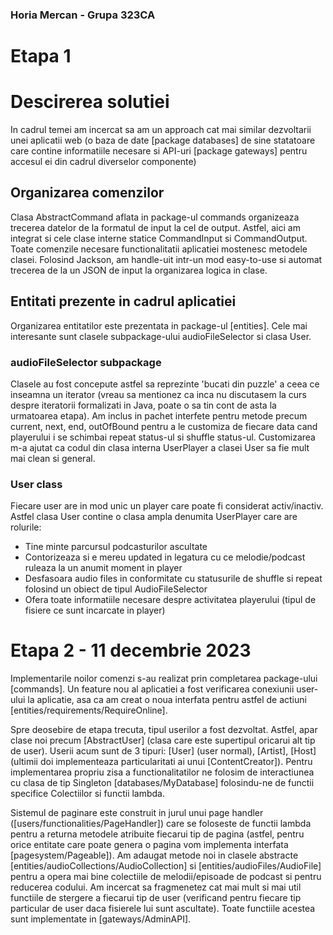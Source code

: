 ### Horia Mercan - Grupa 323CA

# Etapa 1

# Descirerea solutiei

In cadrul temei am incercat sa am un approach cat mai similar dezvoltarii unei aplicatii web
(o baza de date [package databases] de sine statatoare care contine informatiile necesare si API-uri [package gateways]
pentru accesul
ei
din cadrul diverselor componente)

## Organizarea comenzilor

Clasa AbstractCommand aflata in package-ul commands
organizeaza trecerea datelor de la formatul de input la cel de output. Astfel, aici am integrat si cele clase interne
statice CommandInput si CommandOutput. Toate comenzile necesare functionalitatii aplicatiei mostenesc metodele clasei.
Folosind Jackson, am handle-uit intr-un mod easy-to-use si automat trecerea de la un JSON de input la organizarea logica
in clase.

## Entitati prezente in cadrul aplicatiei

Organizarea entitatilor este prezentata in package-ul [entities]. Cele mai interesante sunt clasele subpackage-ului
audioFileSelector si clasa User.

### audioFileSelector subpackage

Clasele au fost concepute astfel sa reprezinte 'bucati din puzzle' a ceea ce inseamna un iterator (vreau sa mentionez ca
inca nu discutasem la curs despre iteratorii formalizati in Java, poate o sa tin cont de asta la urmatoarea etapa). Am
inclus in pachet interfete pentru metode precum current, next, end, outOfBound pentru a le customiza de fiecare data
cand playerului i se schimbai repeat status-ul si shuffle status-ul. Customizarea m-a ajutat ca codul din clasa interna
UserPlayer a clasei User sa fie mult mai clean si general.

### User class

Fiecare user are in mod unic un player care poate fi considerat activ/inactiv. Astfel clasa User contine o clasa ampla
denumita UserPlayer care are rolurile:

* Tine minte parcursul podcasturilor ascultate
* Contorizeaza si e mereu updated in legatura cu ce melodie/podcast ruleaza la un anumit moment in player
* Desfasoara audio files in conformitate cu statusurile de shuffle si repeat folosind un obiect de tipul
  AudioFileSelector
* Ofera toate informatiile necesare despre activitatea playerului (tipul de fisiere ce sunt incarcate in player)

# Etapa 2 - 11 decembrie 2023

Implementarile noilor comenzi s-au realizat prin completarea package-ului
[commands]. Un feature nou al aplicatiei a fost verificarea conexiunii user-ului la aplicatie,
asa ca am creat o noua interfata pentru astfel de actiuni [entities/requirements/RequireOnline].

Spre deosebire de etapa trecuta, tipul userilor a fost dezvoltat. Astfel, apar clase noi
precum [AbstractUser] (clasa care este supertipul oricarui alt tip de user).
Userii acum sunt de 3 tipuri: [User] (user normal), [Artist], [Host] (ultimii doi implementeaza particularitati
ai unui [ContentCreator]). Pentru implementarea propriu zisa a functionalitatilor ne folosim de interactiunea cu
clasa de tip Singleton [databases/MyDatabase] folosindu-ne de functii specifice Colectiilor si functii lambda.

Sistemul de paginare este construit in jurul unui page handler ([users/functionalities/PageHandler]) care se foloseste
de functii lambda pentru a returna metodele atribuite fiecarui tip de pagina (astfel, pentru orice entitate care poate
genera o pagina vom implementa interfata [pagesystem/Pageable]). Am adaugat metode noi in clasele
abstracte [entities/audioCollections/AudioCollection] si [entities/audioFiles/AudioFile] pentru a opera mai bine
colectiile de melodii/episoade de podcast si pentru reducerea codului.
Am incercat sa fragmenetez cat mai mult si mai util functiile de stergere a fiecarui tip de user 
(verificand pentru fiecare tip particular de user daca fisierele lui sunt ascultate). Toate functiile acestea sunt implementate
in [gateways/AdminAPI].
